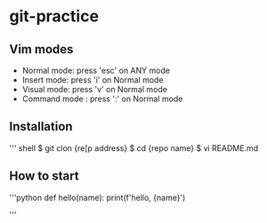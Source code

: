 # git-practice


## Vim modes

- Normal mode: press 'esc' on ANY mode
- Insert mode: press 'i' on Normal mode
- Visual mode: press 'v' on Normal mode
- Command mode : press ':' on Normal mode

## Installation

''' shell
$ git clon {re[p address}
$ cd {repo name}
$ vi README.md

## How to start

'''python
def hello(name):
    print(f'hello, {name}')

'''
